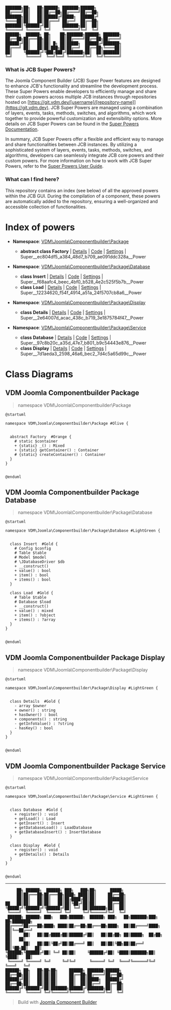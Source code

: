 ```
███████╗██╗   ██╗██████╗ ███████╗██████╗
██╔════╝██║   ██║██╔══██╗██╔════╝██╔══██╗
███████╗██║   ██║██████╔╝█████╗  ██████╔╝
╚════██║██║   ██║██╔═══╝ ██╔══╝  ██╔══██╗
███████║╚██████╔╝██║     ███████╗██║  ██║
╚══════╝ ╚═════╝ ╚═╝     ╚══════╝╚═╝  ╚═╝
██████╗  ██████╗ ██╗    ██╗███████╗██████╗ ███████╗
██╔══██╗██╔═══██╗██║    ██║██╔════╝██╔══██╗██╔════╝
██████╔╝██║   ██║██║ █╗ ██║█████╗  ██████╔╝███████╗
██╔═══╝ ██║   ██║██║███╗██║██╔══╝  ██╔══██╗╚════██║
██║     ╚██████╔╝╚███╔███╔╝███████╗██║  ██║███████║
╚═╝      ╚═════╝  ╚══╝╚══╝ ╚══════╝╚═╝  ╚═╝╚══════╝
```

### What is JCB Super Powers?
The Joomla Component Builder (JCB) Super Power features are designed to enhance JCB's functionality and streamline the development process. These Super Powers enable developers to efficiently manage and share their custom powers across multiple JCB instances through repositories hosted on [https://git.vdm.dev/[username]/[repository-name]](https://git.vdm.dev). JCB Super Powers are managed using a combination of layers, events, tasks, methods, switches, and algorithms, which work together to provide powerful customization and extensibility options. More details on JCB Super Powers can be found in the [Super Powers Documentation](https://git.vdm.dev/joomla/super-powers/wiki).

In summary, JCB Super Powers offer a flexible and efficient way to manage and share functionalities between JCB instances. By utilizing a sophisticated system of layers, events, tasks, methods, switches, and algorithms, developers can seamlessly integrate JCB core powers and their custom powers. For more information on how to work with JCB Super Powers, refer to the [Super Powers User Guide](https://git.vdm.dev/joomla/super-powers/wiki).

### What can I find here?
This repository contains an index (see below) of all the approved powers within the JCB GUI. During the compilation of a component, these powers are automatically added to the repository, ensuring a well-organized and accessible collection of functionalities.

# Index of powers

- **Namespace**: [VDM\Joomla\Componentbuilder\Package](#vdm-joomla-componentbuilder-package)

  - **abstract class Factory** | [Details](src/ec804df5-a384-48d7-b709-ae091ddc328a) | [Code](src/ec804df5-a384-48d7-b709-ae091ddc328a/code.php) | [Settings](src/ec804df5-a384-48d7-b709-ae091ddc328a/settings.json) | Super__ec804df5_a384_48d7_b709_ae091ddc328a__Power
- **Namespace**: [VDM\Joomla\Componentbuilder\Package\Database](#vdm-joomla-componentbuilder-package-database)

  - **class Insert** | [Details](src/f68aafc4-beec-4bf0-b528-4e2c525f5b7b) | [Code](src/f68aafc4-beec-4bf0-b528-4e2c525f5b7b/code.php) | [Settings](src/f68aafc4-beec-4bf0-b528-4e2c525f5b7b/settings.json) | Super__f68aafc4_beec_4bf0_b528_4e2c525f5b7b__Power
  - **class Load** | [Details](src/12234620-f54f-4914-a51a-24f5707cb8a6) | [Code](src/12234620-f54f-4914-a51a-24f5707cb8a6/code.php) | [Settings](src/12234620-f54f-4914-a51a-24f5707cb8a6/settings.json) | Super__12234620_f54f_4914_a51a_24f5707cb8a6__Power
- **Namespace**: [VDM\Joomla\Componentbuilder\Package\Display](#vdm-joomla-componentbuilder-package-display)

  - **class Details** | [Details](src/2e64007d-acac-438c-b719-3e1875784f47) | [Code](src/2e64007d-acac-438c-b719-3e1875784f47/code.php) | [Settings](src/2e64007d-acac-438c-b719-3e1875784f47/settings.json) | Super__2e64007d_acac_438c_b719_3e1875784f47__Power
- **Namespace**: [VDM\Joomla\Componentbuilder\Package\Service](#vdm-joomla-componentbuilder-package-service)

  - **class Database** | [Details](src/97c8b20c-a35d-47e7-b801-b9c54443e876) | [Code](src/97c8b20c-a35d-47e7-b801-b9c54443e876/code.php) | [Settings](src/97c8b20c-a35d-47e7-b801-b9c54443e876/settings.json) | Super__97c8b20c_a35d_47e7_b801_b9c54443e876__Power
  - **class Display** | [Details](src/7d1aeda3-2598-46a6-bec2-7d4c5a65d99c) | [Code](src/7d1aeda3-2598-46a6-bec2-7d4c5a65d99c/code.php) | [Settings](src/7d1aeda3-2598-46a6-bec2-7d4c5a65d99c/settings.json) | Super__7d1aeda3_2598_46a6_bec2_7d4c5a65d99c__Power

# Class Diagrams

## VDM Joomla Componentbuilder Package
> namespace VDM\Joomla\Componentbuilder\Package
```uml
@startuml

namespace VDM\Joomla\Componentbuilder\Package #Olive {


  abstract Factory  #Orange {
    # static $container
    + {static} _() : Mixed
    + {static} getContainer() : Container
    # {static} createContainer() : Container
  }
}


@enduml
```

## VDM Joomla Componentbuilder Package Database
> namespace VDM\Joomla\Componentbuilder\Package\Database
```uml
@startuml

namespace VDM\Joomla\Componentbuilder\Package\Database #LightGreen {


  class Insert  #Gold {
    # Config $config
    # Table $table
    # Model $model
    # \JDatabaseDriver $db
    + __construct()
    + value() : bool
    + item() : bool
    + items() : bool
  }

  class Load  #Gold {
    # Table $table
    # Database $load
    + __construct()
    + value() : mixed
    + item() : ?object
    + items() : ?array
  }
}


@enduml
```

## VDM Joomla Componentbuilder Package Display
> namespace VDM\Joomla\Componentbuilder\Package\Display
```uml
@startuml

namespace VDM\Joomla\Componentbuilder\Package\Display #LightGreen {


  class Details  #Gold {
    - array $owner
    + owner() : string
    + hasOwner() : bool
    + components() : string
    - getInfoValue() : ?string
    - hasKey() : bool
  }
}


@enduml
```

## VDM Joomla Componentbuilder Package Service
> namespace VDM\Joomla\Componentbuilder\Package\Service
```uml
@startuml

namespace VDM\Joomla\Componentbuilder\Package\Service #LightGreen {


  class Database  #Gold {
    + register() : void
    + getLoad() : Load
    + getInsert() : Insert
    + getDatabaseLoad() : LoadDatabase
    + getDatabaseInsert() : InsertDatabase
  }

  class Display  #Gold {
    + register() : void
    + getDetails() : Details
  }
}


@enduml
```


---
```
     ██╗ ██████╗  ██████╗ ███╗   ███╗██╗      █████╗
     ██║██╔═══██╗██╔═══██╗████╗ ████║██║     ██╔══██╗
     ██║██║   ██║██║   ██║██╔████╔██║██║     ███████║
██   ██║██║   ██║██║   ██║██║╚██╔╝██║██║     ██╔══██║
╚█████╔╝╚██████╔╝╚██████╔╝██║ ╚═╝ ██║███████╗██║  ██║
 ╚════╝  ╚═════╝  ╚═════╝ ╚═╝     ╚═╝╚══════╝╚═╝  ╚═╝
 ██████╗ ██████╗ ███╗   ███╗██████╗  ██████╗ ███╗   ██╗███████╗███╗   ██╗████████╗
██╔════╝██╔═══██╗████╗ ████║██╔══██╗██╔═══██╗████╗  ██║██╔════╝████╗  ██║╚══██╔══╝
██║     ██║   ██║██╔████╔██║██████╔╝██║   ██║██╔██╗ ██║█████╗  ██╔██╗ ██║   ██║
██║     ██║   ██║██║╚██╔╝██║██╔═══╝ ██║   ██║██║╚██╗██║██╔══╝  ██║╚██╗██║   ██║
╚██████╗╚██████╔╝██║ ╚═╝ ██║██║     ╚██████╔╝██║ ╚████║███████╗██║ ╚████║   ██║
 ╚═════╝ ╚═════╝ ╚═╝     ╚═╝╚═╝      ╚═════╝ ╚═╝  ╚═══╝╚══════╝╚═╝  ╚═══╝   ╚═╝
██████╗ ██╗   ██╗██╗██╗     ██████╗ ███████╗██████╗
██╔══██╗██║   ██║██║██║     ██╔══██╗██╔════╝██╔══██╗
██████╔╝██║   ██║██║██║     ██║  ██║█████╗  ██████╔╝
██╔══██╗██║   ██║██║██║     ██║  ██║██╔══╝  ██╔══██╗
██████╔╝╚██████╔╝██║███████╗██████╔╝███████╗██║  ██║
╚═════╝  ╚═════╝ ╚═╝╚══════╝╚═════╝ ╚══════╝╚═╝  ╚═╝
```
> Build with [Joomla Component Builder](https://git.vdm.dev/joomla/Component-Builder)

